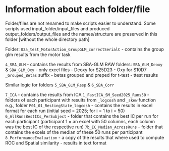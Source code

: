 # Information about each folder/file

Folder/files are not renamed to make scripts easier to understand. Some scripts used input_folder/input_files and produced output_folders/output_files and the names/structure are preserved in this folder [without the whole directory path]

Folder:
`02a_test_MotorAction_GroupGLM_correctSerialC`
    - contains the group glm results from the motor task

`4_SBA_GLM`
    - contains the results from SBA-GLM
    RAW folders: `SBA_GLM_Deoxy` & `SBA_GLM_Oxy`
        - only excel files
        - Deoxy for S25D23
        - Oxy for S10D7
    `_Grouped_Betas` suffix
        - betas grouped and preped for t-test
        - ttest results

Similar logic for folders `5_SBA_GLM_Resp` & `6_SBA_Corr`

`7_ICA`
    - contains the results from ICA
    `1_FastICA_SM_Seed2025_Runs50`
        - folders of each participant with results from `_logcosh` and `_skew` function
        e.g., folder `P01_01_RestingState_logcosh`
            - contains the results in excel format for each run (initial seed = 2025; for i = 1 to i = 50)
    `6_AllRunsBestICs_PerSubject`
        - folder that contains the best IC per run for each participant
        (participant 1 =  an excel with 50 columns, each column was the best IC of the respective run)
    `7b_IC_Median_AcrossRuns`
        - folder that contains the excels of the median of these 50 runs per participant
`8_PerformanceEvaluation`
    - a copy of the results that where used to compute ROC and Spatial similarity
    - results in text format